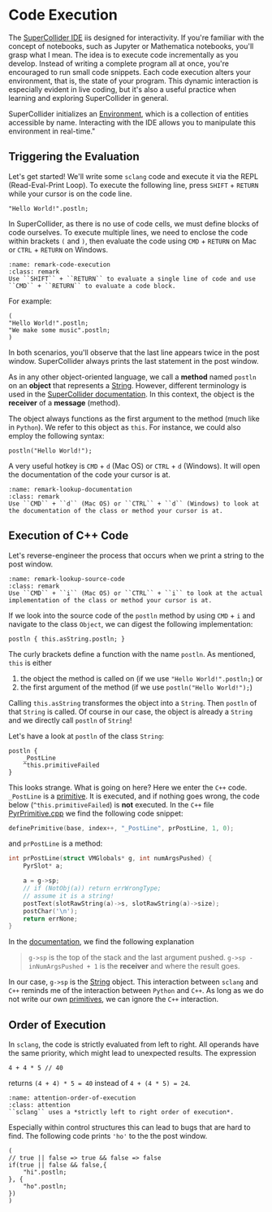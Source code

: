 # Code Execution

The [SuperCollider IDE](sec-scide) iis designed for interactivity. 
If you're familiar with the concept of notebooks, such as Jupyter or Mathematica notebooks, you'll grasp what I mean. 
The idea is to execute code incrementally as you develop. Instead of writing a complete program all at once, you're encouraged to run small code snippets. Each code execution alters your environment, that is, the state of your program. This dynamic interaction is especially evident in live coding, but it's also a useful practice when learning and exploring SuperCollider in general.

SuperCollider initializes an [Environment](https://doc.sccode.org/Classes/Environment.html), which is a collection of entities accessible by name. 
Interacting with the IDE allows you to manipulate this environment in real-time."

## Triggering the Evaluation

Let's get started! 
We'll write some ``sclang`` code and execute it via the REPL (Read-Eval-Print Loop). 
To execute the following line, press ``SHIFT`` + ``RETURN`` while your cursor is on the code line.

```isc
"Hello World!".postln;
```

In SuperCollider, as there is no use of code cells, we must define blocks of code ourselves.
To execute multiple lines, we need to enclose the code within brackets ``(`` and ``)``, then evaluate the code using ``CMD`` + ``RETURN`` on Mac or ``CTRL`` + ``RETURN`` on Windows.

```{admonition} Code Execution 
:name: remark-code-execution
:class: remark
Use ``SHIFT`` + ``RETURN`` to evaluate a single line of code and use ``CMD`` + ``RETURN`` to evaluate a code block.
```

For example:

```isc
(
"Hello World!".postln;
"We make some music".postln;
)
```

In both scenarios, you'll observe that the last line appears twice in the post window. 
SuperCollider always prints the last statement in the post window.

As in any other object-oriented language, we call a **method** named ``postln`` on an **object** that represents a [String](https://doc.sccode.org/Classes/String.html).
However, different terminology is used in the [SuperCollider documentation](https://doc.sccode.org/).
In this context, the object is the **receiver** of a **message** (method).

The object always functions as the first argument to the method (much like in ``Python``).
We refer to this object as ``this``.
For instance, we could also employ the following syntax:

```isc
postln("Hello World!");
```

A very useful hotkey is ``CMD`` + ``d`` (Mac OS) or ``CTRL`` + ``d`` (Windows).
It will open the documentation of the code your cursor is at.

```{admonition} Lookup Documentation
:name: remark-lookup-documentation
:class: remark
Use ``CMD`` + ``d`` (Mac OS) or ``CTRL`` + ``d`` (Windows) to look at the documentation of the class or method your cursor is at.
```

## Execution of C++ Code

Let's reverse-engineer the process that occurs when we print a string to the post window.

```{admonition} Lookup Source Code
:name: remark-lookup-source-code
:class: remark
Use ``CMD`` + ``i`` (Mac OS) or ``CTRL`` + ``i`` to look at the actual implementation of the class or method your cursor is at.
```

If we look into the source code of the ``postln`` method by using ``CMD`` + ``i`` and navigate to the class ``Object``, we can digest the following implementation:

```isc
postln { this.asString.postln; }
```

The curly brackets define a function with the name ``postln``.
As mentioned, ``this`` is either

1. the object the method is called on (if we use ``"Hello World!".postln;``) or
2. the first argument of the method (if we use ``postln("Hello World!");``)

Calling ``this.asString`` transformes the object into a ``String``.
Then ``postln`` of that ``String`` is called.
Of course in our case, the object is already a ``String`` and we directly call ``postln`` of ``String``!

Let's have a look at ``postln`` of the class ``String``:

```isc
postln {
    _PostLine
    ^this.primitiveFailed
}
```

This looks strange.
What is going on here?
Here we enter the ``C++`` code.
``_PostLine`` is a [primitive](https://doc.sccode.org/Guides/WritingPrimitives.html).
It is executed, and if nothing goes wrong, the code below (``^this.primitiveFailed``) is **not** executed.
In the ``C++`` file [PyrPrimitive.cpp](https://github.com/supercollider/supercollider/blob/18c4aad363c49f29e866f884f5ac5bd35969d828/lang/LangPrimSource/PyrPrimitive.cpp) we find the following code snippet:

```cpp
definePrimitive(base, index++, "_PostLine", prPostLine, 1, 0);
```

and ``prPostLine`` is a method:

```cpp
int prPostLine(struct VMGlobals* g, int numArgsPushed) {
    PyrSlot* a;

    a = g->sp;
    // if (NotObj(a)) return errWrongType;
    // assume it is a string!
    postText(slotRawString(a)->s, slotRawString(a)->size);
    postChar('\n');
    return errNone;
}
```

In the [documentation](https://doc.sccode.org/Guides/WritingPrimitives.html), we find the following explanation

>``g->sp`` is the top of the stack and the last argument pushed. 
``g->sp - inNumArgsPushed + 1`` is the **receiver** and where the result goes.

In our case, ``g->sp`` is the [String](https://doc.sccode.org/Classes/String.html) object.
This interaction between ``sclang`` and ``C++`` reminds me of the interaction between ``Python`` and ``C++``.
As long as we do not write our own [primitives](https://doc.sccode.org/Guides/WritingPrimitives.html), we can ignore the ``C++`` interaction.

## Order of Execution

In ``sclang``, the code is strictly evaluated from left to right.
All operands have the same priority, which might lead to unexpected results.
The expression

```isc
4 + 4 * 5 // 40
```

returns ``(4 + 4) * 5 = 40`` instead of ``4 + (4 * 5) = 24``.

```{admonition} Order of Execution 
:name: attention-order-of-execution
:class: attention
``sclang`` uses a *strictly left to right order of execution*.
```

Especially within control structures this can lead to bugs that are hard to find. 
The following code prints ``'ho'`` to the the post window.

```isc
(
// true || false => true && false => false
if(true || false && false,{
    "hi".postln;
}, {
    "ho".postln;
})
)
```